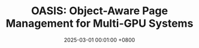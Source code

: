 ---
title:          "OASIS: Object-Aware Page Management for Multi-GPU Systems"
cover_text:     "<strong>HPCA 2025</strong>"
date:           2025-03-01 00:01:00 +0800
selected:       true
pub:            "The 31th IEEE International Symposium on High-Performance Computer Architecture"
pub_date:       "2025"

authors:
- Yueqi Wang
- Bingyao Li
- John Doe
- Charles Green (Stanford)
links:
  Paper: https://www.cell.com
---